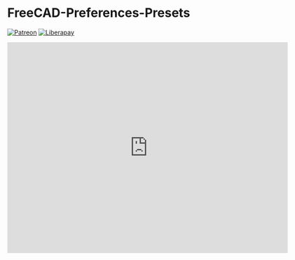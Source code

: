 # FreeCAD-Preferences-Presets
[![Patreon](https://img.shields.io/badge/patreon-donate-blue.svg)](https://www.patreon.com/oficinerobotica)
[![Liberapay](http://img.shields.io/liberapay/patrons/realthunder.svg?logo=liberapay)](https://liberapay.com/oficinerobotica/donate)

<iframe
    width="640"
    height="480"
    src="https://www.youtube.com/watch?v=i-Dh6zC7DlI&t=8s"
    frameborder="0"
    allow="autoplay; encrypted-media"
    allowfullscreen
</iframe>

At the moment, these preferences presets are intended to be used with Realthunder’s FreeCAD LinkStage3 development branch that can be downloaded from here: https://github.com/realthunder/FreeCAD_assembly3/releases

Both the preferences presets and the Linkstage3 release are considered unstable and intended for testing purposes so please do a backup of your FreeCAD configuration and don’t use it for important work.

You can already find builtin presets as of FreeCAD Linkstage3 2021.09.16 Release. They can be accessed in menu 'Tools -> Preset configurations.

Install:

-Backup your FreeCAD settings folder.

-For this to work you need Realthunder’s LinkStage3 from here: https://github.com/realthunder/FreeCAD_assembly3/releases

-Clone or download this github repo: https://github.com/oficinerobotica/FreeCAD-Preferences-Presets

-From the downloaded repo copy the "Gui"  and "settings" folders present in "src" to your  FreeCAD settings folder then restart FreeCAD

 OSX = /Users/[YOUR_USER_NAME]/Library/Preferences/FreeCAD/

 WINDOWS = C:\Users\[YOUR_USER_NAME]\AppData\Roaming\FreeCAD

 LINUX = /home/[YOUR_USER_NAME]/.FreeCAD/

Alternate install:
Download or clone [oficinerobotica/FreeCAD-Preferences-Presets](https://github.com/oficinerobotica/FreeCAD-Preferences-Presets) to a convenient location.

The main presets can be found in the FreeCAD-Preferences-Presets folder.
The Mods folder is reserved for experimentation and prsets there are intended to be merged with a previous configuration. Use those only if you know what are you dowing.

In FreeCAD, head over to Tools → EditParameters menu and click the Add button selecting the .FCParam file of your choice from the previously downloaded preferences pack.

![EditParameters](./Resources/EditParameters.jpeg)

To apply the the preferences pack select it in Tools → Preset Configurations

![SelectPreset](./Resources/SelectPresets.jpeg)

To revert to your previous configuration CTRL+Click the preset in Tools → Preset Configurations
